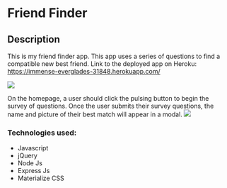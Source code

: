 # Friend Finder 
## Description 
This is my friend finder app. This app uses a series of questions to find a compatible new best friend. 
Link to the deployed app on Heroku: https://immense-everglades-31848.herokuapp.com/

![](https://lh3.googleusercontent.com/-75h5aRPI2uHsX33cZVNwS2eXgPJmQjHY8oqzDpSaCk6Obion0zZciz98cyM0yYJKTFj3wDBIJdv9rpQwv_Phuvb0l3qaw_boKlV9DsqXyS90Gd3Pr2y7oxNZ7PMJdN7PMbutKSpcw=w2400)

On the homepage, a user should click the pulsing button to begin the survey of questions. Once the user submits their survey questions, the name and picture of their best match will appear in a modal. 
![](https://lh3.googleusercontent.com/CLtTiRHWcMyI65gthiL5hSQw1MiH8aqhxlK5x8DNLNv6UL6fx-64DnOcTqiFZFc8AXvLV-Fl5I0PurA16Qp-v6yngKqNDVJjCzFYGfJtvpAvjxAUBSkpWJ4OkK44Op1rxENTF2xdWA=w2400)

### Technologies used:
* Javascript 
* jQuery
* Node Js
* Express Js
* Materialize CSS








[1]:https://immense-everglades-31848.herokuapp.com/
